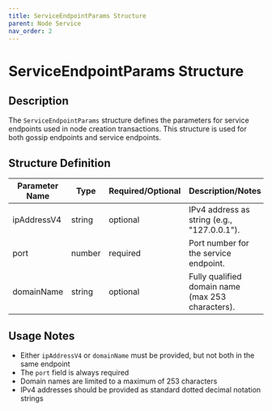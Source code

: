 ```yaml
---
title: ServiceEndpointParams Structure
parent: Node Service
nav_order: 2
---
```


# ServiceEndpointParams Structure

## Description

The `ServiceEndpointParams` structure defines the parameters for service endpoints used in node creation transactions. This structure is used for both gossip endpoints and service endpoints.

## Structure Definition

| Parameter Name | Type   | Required/Optional | Description/Notes                                            |
| -------------- | ------ | ----------------- | ------------------------------------------------------------ |
| ipAddressV4    | string | optional          | IPv4 address as string (e.g., "127.0.0.1"). |
| port           | number | required          | Port number for the service endpoint.                        |
| domainName     | string | optional          | Fully qualified domain name (max 253 characters).            |

## Usage Notes

- Either `ipAddressV4` or `domainName` must be provided, but not both in the same endpoint
- The `port` field is always required
- Domain names are limited to a maximum of 253 characters
- IPv4 addresses should be provided as standard dotted decimal notation strings
